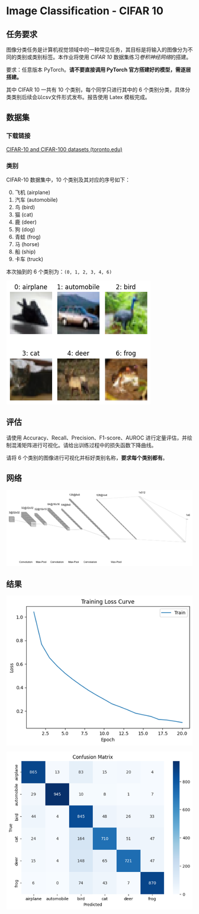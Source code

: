 # Image Classification - CIFAR 10
## 任务要求
图像分类任务是计算机视觉领域中的一种常见任务，其目标是将输入的图像分为不同的类别或类别标签。本作业将使用 *CIFAR 10* 数据集练习*卷积神经网络*的搭建。

要求：任意版本 PyTorch。**请不要直接调用 PyTorch 官方搭建好的模型，需逐层搭建。**

其中 CIFAR 10 一共有 10 个类别，每个同学只进行其中的 6 个类别分类，具体分类类别后续会以csv文件形式发布。报告使用 Latex 模板完成。

## 数据集
### 下载链接
[CIFAR-10 and CIFAR-100 datasets (toronto.edu)](https://www.cs.toronto.edu/~kriz/cifar.html)

### 类别
CIFAR-10 数据集中，10 个类别及其对应的序号如下：

0. 飞机 (airplane)
0. 汽车 (automobile)
0. 鸟 (bird)
0. 猫 (cat)
0. 鹿 (deer)
0. 狗 (dog)
0. 青蛙 (frog)
0. 马 (horse)
0. 船 (ship)
0. 卡车 (truck)

本次抽到的 6 个类别为：`(0, 1, 2, 3, 4, 6)`

![](./imgs/dataset.png)

## 评估
请使用 Accuracy、Recall、Precision、F1-score、AUROC 进行定量评估，并绘制混淆矩阵进行可视化。请给出训练过程中的损失函数下降曲线。

请将 6 个类别的图像进行可视化并标好类别名称，**要求每个类别都有**。

## 网络
![CNN](./imgs/CNN.png)

## 结果
![Loss](./imgs/training_loss_curve.png)

![Confusion Matrix](./imgs/confusion_matrix.png)
